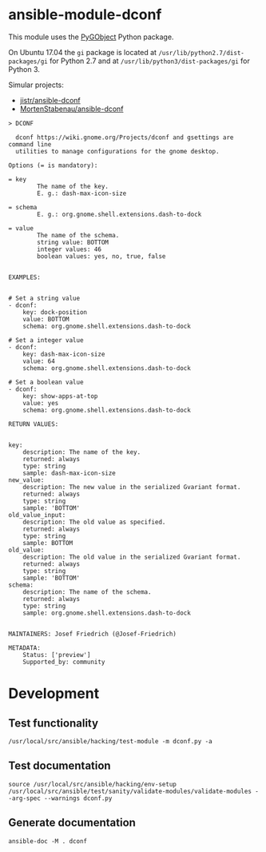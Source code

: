 # ansible-module-dconf

This module uses the
[PyGObject](https://pygobject.readthedocs.io/en/latest/) Python package.

On Ubuntu 17.04 the `gi` package is located at
`/usr/lib/python2.7/dist-packages/gi` for Python 2.7 and at
`/usr/lib/python3/dist-packages/gi` for Python 3.

Simular projects:

* [jistr/ansible-dconf](https://github.com/jistr/ansible-dconf)
* [MortenStabenau/ansible-dconf](https://github.com/MortenStabenau/ansible-dconf)

```
> DCONF

  dconf https://wiki.gnome.org/Projects/dconf and gsettings are command line
  utilities to manage configurations for the gnome desktop.

Options (= is mandatory):

= key
        The name of the key.
        E. g.: dash-max-icon-size

= schema
        E. g.: org.gnome.shell.extensions.dash-to-dock

= value
        The name of the schema.
        string value: BOTTOM
        integer values: 46
        boolean values: yes, no, true, false


EXAMPLES:


# Set a string value
- dconf:
    key: dock-position
    value: BOTTOM
    schema: org.gnome.shell.extensions.dash-to-dock

# Set a integer value
- dconf:
    key: dash-max-icon-size
    value: 64
    schema: org.gnome.shell.extensions.dash-to-dock

# Set a boolean value
- dconf:
    key: show-apps-at-top
    value: yes
    schema: org.gnome.shell.extensions.dash-to-dock

RETURN VALUES:


key:
    description: The name of the key.
    returned: always
    type: string
    sample: dash-max-icon-size
new_value:
    description: The new value in the serialized Gvariant format.
    returned: always
    type: string
    sample: 'BOTTOM'
old_value_input:
    description: The old value as specified.
    returned: always
    type: string
    sample: BOTTOM
old_value:
    description: The old value in the serialized Gvariant format.
    returned: always
    type: string
    sample: 'BOTTOM'
schema:
    description: The name of the schema.
    returned: always
    type: string
    sample: org.gnome.shell.extensions.dash-to-dock


MAINTAINERS: Josef Friedrich (@Josef-Friedrich)

METADATA:
	Status: ['preview']
	Supported_by: community
```

# Development

## Test functionality

```
/usr/local/src/ansible/hacking/test-module -m dconf.py -a
```

## Test documentation

```
source /usr/local/src/ansible/hacking/env-setup
/usr/local/src/ansible/test/sanity/validate-modules/validate-modules --arg-spec --warnings dconf.py
```

## Generate documentation

```
ansible-doc -M . dconf
```
